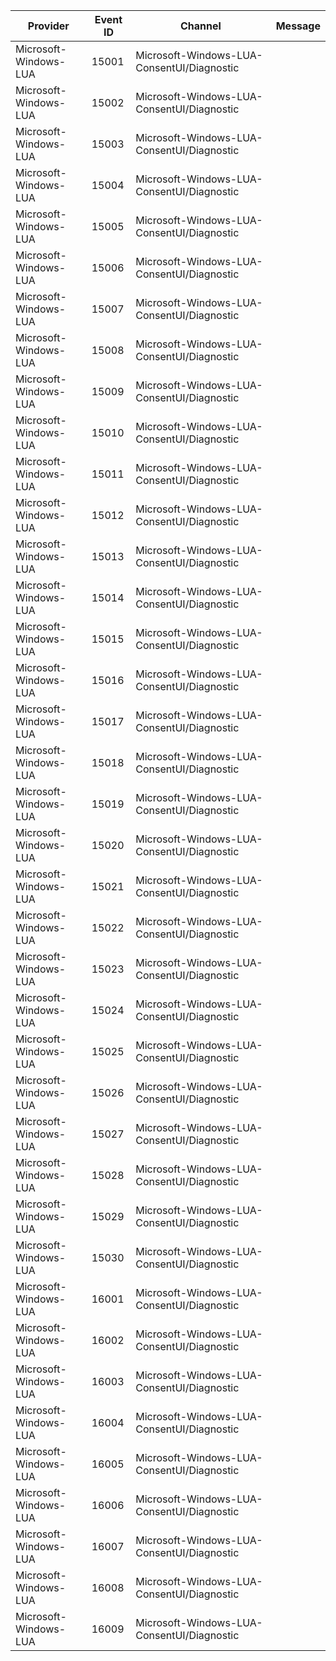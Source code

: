 Provider               |  Event ID  |  Channel                                     |  Message
-----------------------|------------|----------------------------------------------|---------
Microsoft-Windows-LUA  |  15001     |  Microsoft-Windows-LUA-ConsentUI/Diagnostic  |
Microsoft-Windows-LUA  |  15002     |  Microsoft-Windows-LUA-ConsentUI/Diagnostic  |
Microsoft-Windows-LUA  |  15003     |  Microsoft-Windows-LUA-ConsentUI/Diagnostic  |
Microsoft-Windows-LUA  |  15004     |  Microsoft-Windows-LUA-ConsentUI/Diagnostic  |
Microsoft-Windows-LUA  |  15005     |  Microsoft-Windows-LUA-ConsentUI/Diagnostic  |
Microsoft-Windows-LUA  |  15006     |  Microsoft-Windows-LUA-ConsentUI/Diagnostic  |
Microsoft-Windows-LUA  |  15007     |  Microsoft-Windows-LUA-ConsentUI/Diagnostic  |
Microsoft-Windows-LUA  |  15008     |  Microsoft-Windows-LUA-ConsentUI/Diagnostic  |
Microsoft-Windows-LUA  |  15009     |  Microsoft-Windows-LUA-ConsentUI/Diagnostic  |
Microsoft-Windows-LUA  |  15010     |  Microsoft-Windows-LUA-ConsentUI/Diagnostic  |
Microsoft-Windows-LUA  |  15011     |  Microsoft-Windows-LUA-ConsentUI/Diagnostic  |
Microsoft-Windows-LUA  |  15012     |  Microsoft-Windows-LUA-ConsentUI/Diagnostic  |
Microsoft-Windows-LUA  |  15013     |  Microsoft-Windows-LUA-ConsentUI/Diagnostic  |
Microsoft-Windows-LUA  |  15014     |  Microsoft-Windows-LUA-ConsentUI/Diagnostic  |
Microsoft-Windows-LUA  |  15015     |  Microsoft-Windows-LUA-ConsentUI/Diagnostic  |
Microsoft-Windows-LUA  |  15016     |  Microsoft-Windows-LUA-ConsentUI/Diagnostic  |
Microsoft-Windows-LUA  |  15017     |  Microsoft-Windows-LUA-ConsentUI/Diagnostic  |
Microsoft-Windows-LUA  |  15018     |  Microsoft-Windows-LUA-ConsentUI/Diagnostic  |
Microsoft-Windows-LUA  |  15019     |  Microsoft-Windows-LUA-ConsentUI/Diagnostic  |
Microsoft-Windows-LUA  |  15020     |  Microsoft-Windows-LUA-ConsentUI/Diagnostic  |
Microsoft-Windows-LUA  |  15021     |  Microsoft-Windows-LUA-ConsentUI/Diagnostic  |
Microsoft-Windows-LUA  |  15022     |  Microsoft-Windows-LUA-ConsentUI/Diagnostic  |
Microsoft-Windows-LUA  |  15023     |  Microsoft-Windows-LUA-ConsentUI/Diagnostic  |
Microsoft-Windows-LUA  |  15024     |  Microsoft-Windows-LUA-ConsentUI/Diagnostic  |
Microsoft-Windows-LUA  |  15025     |  Microsoft-Windows-LUA-ConsentUI/Diagnostic  |
Microsoft-Windows-LUA  |  15026     |  Microsoft-Windows-LUA-ConsentUI/Diagnostic  |
Microsoft-Windows-LUA  |  15027     |  Microsoft-Windows-LUA-ConsentUI/Diagnostic  |
Microsoft-Windows-LUA  |  15028     |  Microsoft-Windows-LUA-ConsentUI/Diagnostic  |
Microsoft-Windows-LUA  |  15029     |  Microsoft-Windows-LUA-ConsentUI/Diagnostic  |
Microsoft-Windows-LUA  |  15030     |  Microsoft-Windows-LUA-ConsentUI/Diagnostic  |
Microsoft-Windows-LUA  |  16001     |  Microsoft-Windows-LUA-ConsentUI/Diagnostic  |
Microsoft-Windows-LUA  |  16002     |  Microsoft-Windows-LUA-ConsentUI/Diagnostic  |
Microsoft-Windows-LUA  |  16003     |  Microsoft-Windows-LUA-ConsentUI/Diagnostic  |
Microsoft-Windows-LUA  |  16004     |  Microsoft-Windows-LUA-ConsentUI/Diagnostic  |
Microsoft-Windows-LUA  |  16005     |  Microsoft-Windows-LUA-ConsentUI/Diagnostic  |
Microsoft-Windows-LUA  |  16006     |  Microsoft-Windows-LUA-ConsentUI/Diagnostic  |
Microsoft-Windows-LUA  |  16007     |  Microsoft-Windows-LUA-ConsentUI/Diagnostic  |
Microsoft-Windows-LUA  |  16008     |  Microsoft-Windows-LUA-ConsentUI/Diagnostic  |
Microsoft-Windows-LUA  |  16009     |  Microsoft-Windows-LUA-ConsentUI/Diagnostic  |